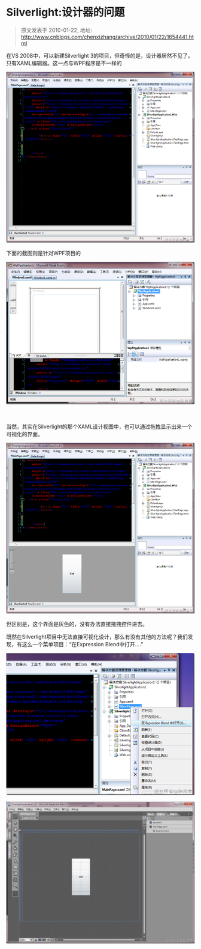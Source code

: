 # Silverlight:设计器的问题 
> 原文发表于 2010-01-22, 地址: http://www.cnblogs.com/chenxizhang/archive/2010/01/22/1654441.html 


在VS 2008中，可以新建Silverlight 3的项目，但奇怪的是，设计器居然不见了。只有XAML编辑器。这一点与WPF程序是不一样的

 [![image](./images/1654441-image_thumb.png "image")](http://images.cnblogs.com/cnblogs_com/chenxizhang/WindowsLiveWriter/Silverlight_1255B/image_2.png) 

 下面的截图则是针对WPF项目的

 [![image](./images/1654441-image_thumb_1.png "image")](http://images.cnblogs.com/cnblogs_com/chenxizhang/WindowsLiveWriter/Silverlight_1255B/image_4.png) 

  

 当然，其实在Silverlight的那个XAML设计视图中，也可以通过拖拽显示出来一个可视化的界面。

 [![image](./images/1654441-image_thumb_2.png "image")](http://images.cnblogs.com/cnblogs_com/chenxizhang/WindowsLiveWriter/Silverlight_1255B/image_6.png) 

 但区别是，这个界面是灰色的，没有办法直接拖拽控件进去。

 既然在Silverlight项目中无法直接可视化设计，那么有没有其他的方法呢？我们发现，有这么一个菜单项目：“在Expression Blend中打开....”

 [![image](./images/1654441-image_thumb_3.png "image")](http://images.cnblogs.com/cnblogs_com/chenxizhang/WindowsLiveWriter/Silverlight_1255B/image_8.png) 

 [![image](./images/1654441-image_thumb_4.png "image")](http://images.cnblogs.com/cnblogs_com/chenxizhang/WindowsLiveWriter/Silverlight_1255B/image_10.png)


